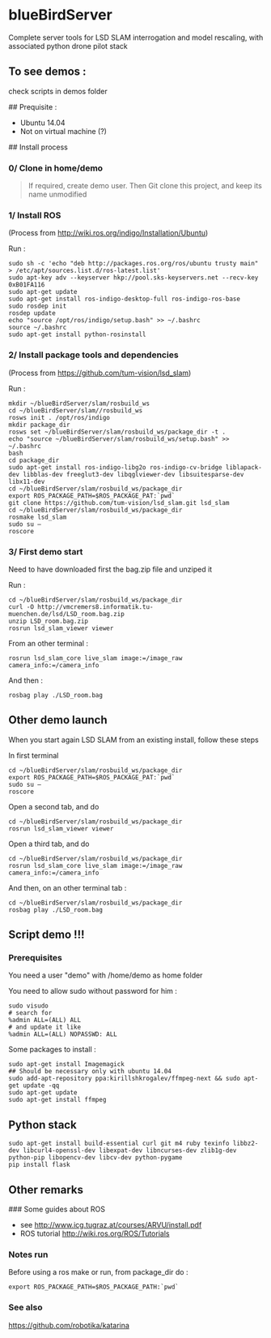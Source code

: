 # blueBirdServer
Complete server tools for LSD SLAM interrogation and model rescaling, with associated python drone pilot stack

## To see demos :

check scripts in demos folder

## Prequisite : 

* Ubuntu 14.04
* Not on virtual machine (?)

## Install process

### 0/ Clone in home/demo

> If required, create demo user. Then Git clone this project, and keep its name unmodified

### 1/ Install ROS

(Process from http://wiki.ros.org/indigo/Installation/Ubuntu)

Run :

    sudo sh -c 'echo "deb http://packages.ros.org/ros/ubuntu trusty main" > /etc/apt/sources.list.d/ros-latest.list'
    sudo apt-key adv --keyserver hkp://pool.sks-keyservers.net --recv-key 0xB01FA116
    sudo apt-get update
    sudo apt-get install ros-indigo-desktop-full ros-indigo-ros-base
    sudo rosdep init
    rosdep update
    echo "source /opt/ros/indigo/setup.bash" >> ~/.bashrc
    source ~/.bashrc
    sudo apt-get install python-rosinstall

### 2/ Install package tools and dependencies

(Process from https://github.com/tum-vision/lsd_slam)

Run :

    mkdir ~/blueBirdServer/slam/rosbuild_ws
    cd ~/blueBirdServer/slam//rosbuild_ws
    rosws init . /opt/ros/indigo
    mkdir package_dir
    rosws set ~/blueBirdServer/slam/rosbuild_ws/package_dir -t .
    echo "source ~/blueBirdServer/slam/rosbuild_ws/setup.bash" >> ~/.bashrc
    bash
    cd package_dir
    sudo apt-get install ros-indigo-libg2o ros-indigo-cv-bridge liblapack-dev libblas-dev freeglut3-dev libqglviewer-dev libsuitesparse-dev libx11-dev
    cd ~/blueBirdServer/slam/rosbuild_ws/package_dir
    export ROS_PACKAGE_PATH=$ROS_PACKAGE_PAT:`pwd`
    git clone https://github.com/tum-vision/lsd_slam.git lsd_slam
    cd ~/blueBirdServer/slam/rosbuild_ws/package_dir
    rosmake lsd_slam
    sudo su – 
    roscore

### 3/ First demo start

Need to have downloaded first the bag.zip file and unziped it

Run :

    cd ~/blueBirdServer/slam/rosbuild_ws/package_dir
    curl -O http://vmcremers8.informatik.tu-muenchen.de/lsd/LSD_room.bag.zip
    unzip LSD_room.bag.zip
    rosrun lsd_slam_viewer viewer

From an other terminal :

    rosrun lsd_slam_core live_slam image:=/image_raw camera_info:=/camera_info

And then :

    rosbag play ./LSD_room.bag

## Other demo launch

When you start again LSD SLAM from an existing install, follow these steps

In first terminal

    cd ~/blueBirdServer/slam/rosbuild_ws/package_dir
    export ROS_PACKAGE_PATH=$ROS_PACKAGE_PAT:`pwd`
    sudo su – 
    roscore

Open a second tab, and do

    cd ~/blueBirdServer/slam/rosbuild_ws/package_dir
    rosrun lsd_slam_viewer viewer

Open a third tab, and do

    cd ~/blueBirdServer/slam/rosbuild_ws/package_dir
    rosrun lsd_slam_core live_slam image:=/image_raw camera_info:=/camera_info

And then, on an other terminal tab :

    cd ~/blueBirdServer/slam/rosbuild_ws/package_dir
    rosbag play ./LSD_room.bag

## Script demo !!!

### Prerequisites 

You need a user "demo" with /home/demo as home folder

You need to allow sudo without password for him : 

    sudo visudo
    # search for 
    %admin ALL=(ALL) ALL
    # and update it like 
    %admin ALL=(ALL) NOPASSWD: ALL
    
Some packages to install :

    sudo apt-get install Imagemagick 
    ## Should be necessary only with ubuntu 14.04
    sudo add-apt-repository ppa:kirillshkrogalev/ffmpeg-next && sudo apt-get update -qq
    sudo apt-get update
    sudo apt-get install ffmpeg


## Python stack

    sudo apt-get install build-essential curl git m4 ruby texinfo libbz2-dev libcurl4-openssl-dev libexpat-dev libncurses-dev zlib1g-dev python-pip libopencv-dev libcv-dev python-pygame
    pip install flask
        
        
        
## Other remarks

### Some guides about ROS

* see http://www.icg.tugraz.at/courses/ARVU/install.pdf
* ROS tutorial http://wiki.ros.org/ROS/Tutorials

### Notes run

Before using a ros make or run, from package_dir do :

    export ROS_PACKAGE_PATH=$ROS_PACKAGE_PATH:`pwd`

### See also

https://github.com/robotika/katarina
